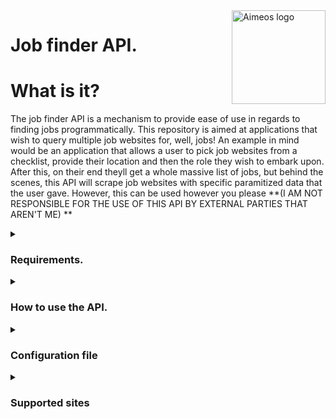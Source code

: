 <a href=https://github.com/Barnold8>
<img src="https://avatars.githubusercontent.com/u/55092542?v=4" alt="Aimeos logo" title="Aimeos" align="right" height="150"/>
</a>

# Job finder API.

# What is it?

The job finder API is a mechanism to provide ease of use in regards to finding jobs programmatically. This repository is aimed at applications that wish to query multiple job websites for, well, jobs! An example in mind would be an application that allows a user to pick job websites from a checklist, provide their location and then the role they wish to embark upon. After this, on their end theyll get a whole massive list of jobs, but behind the scenes, this API will scrape job websites with specific paramitized data that the user gave. However, this can be used however you please **(I AM NOT RESPONSIBLE FOR THE USE OF THIS API BY EXTERNAL PARTIES THAT AREN'T ME)
**

<details>
<summary><h3>Requirements.</h3></summary>

```
  Selenium 4.11.2 - Used to scrape websites for data
  undetected-chromedriver 3.5.2 - Used to get past basic cloudflare bot protection
  Flask 2.3.2 - Used to facilitate API
  Flask-RESTful 0.3.10 - Used to help make API RESTful
```
> Using  pip install -r requirements.txt will fix any dependency issues

</details>

<details>
<summary><h3>How to use the API.</h3></summary>

  This API has **one** endpoint due to its simple nature. This endpoint is called **_Job_**. This endpoint takes a job website name as the URI and three variables.
  The three variables are as follows:
  
  * where: Location of the user, used to find jobs close to them
  * what: The desired job role of the user, used to find jobs relating to their desired job role
  * pages: The amount of jobs that are parsed from the given site

  By default, these variables are required. However, even though it is not recommended, these variables can become optional if you set the corresponding booleans to false in the configuration file provided. To see more information on this see [Configuration file](#config)
  
  <details>
    
  <summary><h4> GET requests </h4></summary>
  
  > An sample request would look like:
  > > GET http://127.0.0.1:8000/Job/indeed?what=care&where=London&pages=1
  <details>
  <summary><h3>Sample response <b>(Not real data)</b></h3></summary>

  ```json
  {
      "Job data": [
          {
              "name": "Johns care institute",
              "company": "JCI",
              "location": "Fake west st",
              "link": "https://cataas.com/cat/says/hello%20world!"
          },
          {
              "name": "Veterinary Receptionist",
              "company": "Vets R us",
              "location": "Northampton silly billy st",
              "link": "https://genrandom.com/cats/"
          }
      ]
  }
```
</details>

</details>
</details>


<details>
<summary name="config"><h3> Configuration file </h3></summary>



</details>

<details>
<summary><h3> Supported sites </h3></summary>

* Indeed.com

</details>




